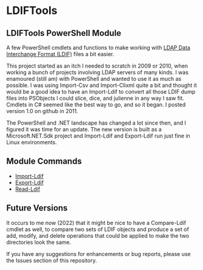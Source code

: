# LDIFTools

## LDIFTools PowerShell Module

A few PowerShell cmdlets and functions to make working with [LDAP Data Interchange Format (LDIF)](https://www.rfc-editor.org/rfc/rfc2849) files a bit easier.

This project started as an itch I needed to scratch in 2009 or 2010, when working a bunch of projects involving LDAP servers of many kinds. I was enamoured (still am) with PowerShell and wanted to use it as much as possible. I was using Import-Csv and Import-Clixml quite a bit and thought it would be a good idea to have an Import-Ldif to convert all those LDIF dump files into PSObjects I could slice, dice, and julienne in any way I saw fit. Cmdlets in C# seemed like the best way to go, and so it began. I posted version 1.0 on github in 2011. 

The PowerShell and .NET landscape has changed a lot since then, and I figured it was time for an update. The new version is built as a Microsoft.NET.Sdk project and Import-Ldif and Export-Ldif run just fine in Linux environments. 

## Module Commands

* [Import-Ldif](docs/Import-Ldif.md)
* [Export-Ldif](docs/Export-Ldif.md)
* [Read-Ldif](docs/Read-Ldif.md)

## Future Versions

It occurs to me now (2022) that it might be nice to have a Compare-Ldif cmdlet as well, to compare two sets of LDIF objects and produce a set of add, modify, and delete operations that could be applied to make the two directories look the same. 

If you have any suggestions for enhancements or bug reports, please use the Issues section of this repository.

